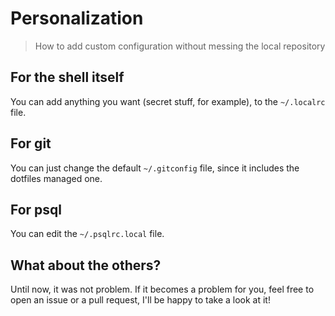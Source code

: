 # Personalization

> How to add custom configuration without messing the local repository

## For the shell itself

You can add anything you want (secret stuff, for example), to the `~/.localrc`
file.

## For git

You can just change the default `~/.gitconfig` file, since it includes the
dotfiles managed one.

## For psql

You can edit the `~/.psqlrc.local` file.

## What about the others?

Until now, it was not problem. If it becomes a problem for you, feel free
to open an issue or a pull request, I'll be happy to take a look at it!
